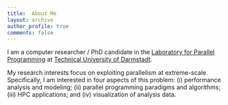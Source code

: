 ```yaml
---
title:  About Me
layout: archive
author_profile: true
comments: false
---
```


I am a computer researcher / PhD candidate in the [Laboratory for Parallel Programming](https://www.parallel.informatik.tu-darmstadt.de/team/sergei-shudler/) at [Technical University of Darmstadt](https://www.parallel.informatik.tu-darmstadt.de/informatik/).

My research interests focus on exploiting parallelism at extreme-scale. Specifically, I am  interested in four aspects of this problem: (i) performance analysis and modeling; (ii) parallel  programming paradigms and algorithms; (iii) HPC applications; and (iv) visualization of analysis data.
